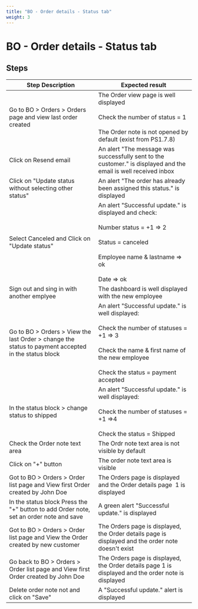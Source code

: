 ```yaml
---
title: "BO - Order details - Status tab"
weight: 3
---
```


# BO - Order details - Status tab
## Steps
| Step Description | Expected result |
| ----- | ----- |
| Go to BO > Orders > Orders page and view last order created | The Order view page is well displayed<br><br>Check the number of status = 1<br><br>The Order note is not opened by default (exist from PS1.7.8) |
| Click on Resend email | An alert "The message was successfully sent to the customer." is displayed and the email is well received inbox |
| Click on "Update status without selecting other status" | An alert "The order has already been assigned this status." is displayed |
| Select Canceled and Click on "Update status" | An alert "Successful update." is displayed and check:<br><br>Number status = +1 => 2<br><br>Status = canceled<br><br>Employee name & lastname => ok <br><br>Date => ok |
| Sign out and sing in with another emplyee | The dashboard is well displayed with the new employee |
| Go to BO > Orders > View the last Order > change the status to payment accepted in the status block | An alert "Successful update." is well displayed:<br><br>Check the number of statuses = +1 => 3<br><br>Check the name & first name of the new employee<br><br>Check the status = payment accepted |
| In the status block > change status to shipped | An alert "Successful update." is well displayed:<br><br>Check the number of statuses = +1 =>4<br><br>Check the status = Shipped |
| Check the Order note text area | The Ordr note text area is not visible by default |
| Click on "+" button | The order note text area is visible |
| Got to BO > Orders > Order list page and View first Order created by John Doe | The Orders page is displayed and the Order details page  1 is displayed |
| In the status block Press the "+" button to add Order note, set an order note and save | A green alert "Successful update." is displayed |
| Got to BO > Orders > Order list page and View the Order created by new customer | The Orders page is displayed, the Order details page is displayed and the order note doesn't exist |
| Go back to BO > Orders > Order list page and View first Order created by John Doe | The Orders page is displayed, the Order details page 1 is displayed and the order note is displayed |
| Delete order note not and click on "Save" | A "Successful update." alert is displayed |
